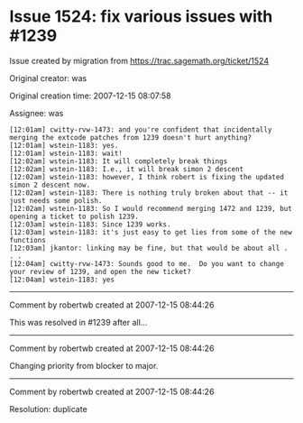 # Issue 1524: fix various issues with #1239

Issue created by migration from https://trac.sagemath.org/ticket/1524

Original creator: was

Original creation time: 2007-12-15 08:07:58

Assignee: was


```
[12:01am] cwitty-rvw-1473: and you're confident that incidentally merging the extcode patches from 1239 doesn't hurt anything?
[12:01am] wstein-1183: yes.
[12:01am] wstein-1183: wait!
[12:02am] wstein-1183: It will completely break things
[12:02am] wstein-1183: I.e., it will break simon 2 descent
[12:02am] wstein-1183: however, I think robert is fixing the updated simon 2 descent now.
[12:02am] wstein-1183: There is nothing truly broken about that -- it just needs some polish.
[12:02am] wstein-1183: So I would recommend merging 1472 and 1239, but opening a ticket to polish 1239.
[12:03am] wstein-1183: Since 1239 works.
[12:03am] wstein-1183: it's just easy to get lies from some of the new functions 
[12:03am] jkantor: linking may be fine, but that would be about all . . .
[12:04am] cwitty-rvw-1473: Sounds good to me.  Do you want to change your review of 1239, and open the new ticket?
[12:04am] wstein-1183: yes
```



---

Comment by robertwb created at 2007-12-15 08:44:26

This was resolved in #1239 after all...


---

Comment by robertwb created at 2007-12-15 08:44:26

Changing priority from blocker to major.


---

Comment by robertwb created at 2007-12-15 08:44:26

Resolution: duplicate
